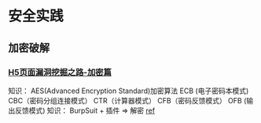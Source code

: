 # 安全实践

## 加密破解
### [H5页面漏洞挖掘之路-加密篇](https://www.anquanke.com/post/id/211562)

知识： AES(Advanced Encryption Standard)加密算法
ECB (电子密码本模式)
CBC（密码分组连接模式）
CTR（计算器模式）
CFB（密码反馈模式）
OFB (输出反馈模式)
知识： BurpSuit + 插件 => 解密 [ref](sec.test.pentest.burpsuite.md)